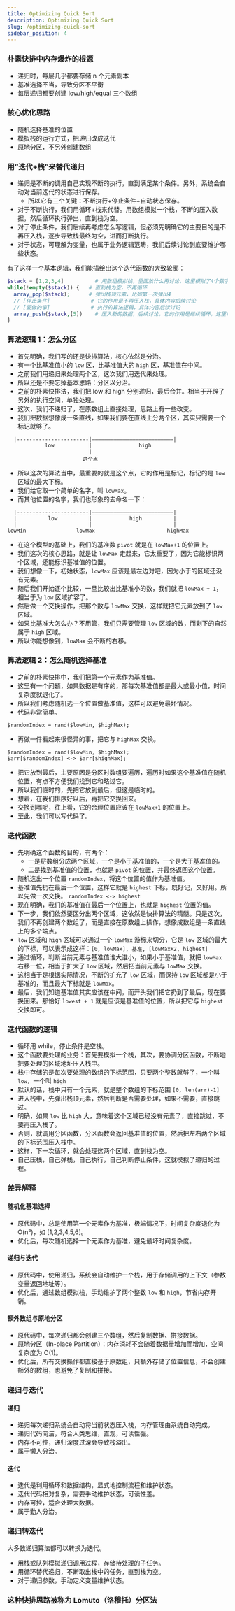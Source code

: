 ```yaml
---
title: Optimizing Quick Sort
description: Optimizing Quick Sort
slug: /optimizing-quick-sort
sidebar_position: 4
---
```


### 朴素快排中内存爆炸的根源

- 递归时，每层几乎都要存储 n 个元素副本
- 基准选择不当，导致分区不平衡
- 每层递归都要创建 low/high/equal 三个数组

### 核心优化思路

- 随机选择基准的位置
- 模拟栈的运行方式，把递归改成迭代
- 原地分区，不另外创建数组

### 用“迭代+栈”来替代递归

- 递归是不断的调用自己实现不断的执行，直到满足某个条件。另外，系统会自动对当前迭代的状态进行保存。
  - 所以它有三个关键：不断执行+停止条件+自动状态保存。
- 对于不断执行，我们用循环+栈来代替。用数组模拟一个栈，不断的压入数据，然后循环执行弹出，直到栈为空。
- 对于停止条件，我们后续再考虑怎么写逻辑，但必须先明确它的主要目的是不再压入栈，逐步导致栈最终为空，进而打断执行。
- 对于状态，可理解为变量，也属于业务逻辑范畴，我们后续讨论到底要维护哪些状态。

有了这样一个基本逻辑，我们能描绘出这个迭代函数的大致轮廓：

```php
$stack = [1,2,3,4]          # 用数组模拟栈，里面放什么再讨论，这里模拟了4个数字
while(!empty($stack)) {   # 直到栈为空，不再循环
  array_pop($stack);      # 弹出栈顶元素，比如第一次弹出4
  // [停止条件]             # 它的作用是不再压入栈，具体内容后续讨论
  // [要做的事]             # 执行的算法逻辑，具体内容后续讨论
  array_push($stack,[5])    # 压入新的数据，后续讨论，它的作用是继续循环，这里模拟压入了数字5
}

```

### 算法逻辑 1：怎么分区

- 首先明确，我们写的还是快排算法，核心依然是分治。
- 有一个比基准值小的 `low` 区，比基准值大的 `high` 区，基准值在中间。
- 之前我们用递归来处理两个区，这次我们用迭代来处理。
- 所以还是不要忘掉基本思路：分区以分治。
- 之前的朴素快排法，我们把 low 和 high 分别递归，最后合并。相当于开辟了另外的执行空间，单独处理。
- 这次，我们不递归了，在原数组上直接处理，思路上有一些改变。
- 我们把数据想像成一条直线，如果我们要在直线上分两个区，其实只需要一个标记就够了。

```
  |-----------------------|——————————————————————————|
            low           |               high
                          |
                        这个点
```

- 所以这次的算法当中，最重要的就是这个点，它的作用是标记，标记的是 `low` 区域的最大下标。
- 我们给它取一个简单的名字，叫 `lowMax`。
- 而其他位置的名字，我们也形象的去命名一下：

```
  |-----------------------|——————————————————————————|
  |          low          |            high          |
  |                       |                          |
lowMin                lowMax                       highMax
```

- 在这个模型的基础上，我们的基准数 `pivot` 就是在 `lowMax+1` 的位置上。
- 我们这次的核心思路，就是让 `lowMax` 走起来，它太重要了，因为它能标识两个区域，还能标识基准值的位置。
- 我们想像一下，初始状态，`lowMax` 应该是最左边对吧，因为小于的区域还没有元素。
- 随后我们开始逐个比较，一旦比较出比基准小的数，我们就把 `lowMax + 1`，相当于为 `low` 区域扩容了。
- 然后做一个交换操作，把那个数与 `lowMax` 交换，这样就把它元素放到了 `low` 区域。
- 如果比基准大怎么办？不用管，我们只需要管理 `low` 区域的数，而剩下的自然属于 `high` 区域。
- 所以你能想像到，`lowMax` 会不断的右移。

### 算法逻辑 2：怎么随机选择基准

- 之前的朴素快排中，我们把第一个元素作为基准值。
- 这里有一个问题，如果数据是有序的，那每次基准值都是最大或最小值，时间复杂度就退化了。
- 所以我们考虑随机选一个位置做基准值，这样可以避免最坏情况。
- 代码非常简单。

```
$randomIndex = rand($lowMin, $highMax);
```

- 再做一件看起来很怪异的事，把它与 `highMax` 交换。

```
$randomIndex = rand($lowMin, $highMax);
$arr[$randomIndex] <-> $arr[$highMax];
```

- 把它放到最后，主要原因是分区时数组要遍历，遍历时如果这个基准值在随机位置，有点不方便我们找到它和略过它。
- 所以我们临时的，先把它放到最后，但这是临时的。
- 想着，在我们排序好以后，再把它交换回来。
- 交换到哪呢，往上看，它的合理位置应该在 `lowMax+1` 的位置上。
- 至此，我们可以写代码了。

### 迭代函数

- 先明确这个函数的目的，有两个：
  - 一是将数组分成两个区域，一个是小于基准值的，一个是大于基准值的。
  - 二是找到基准值的位置，也就是 `pivot` 的位置，并最终返回这个位置。
- 随机选出一个位置 `randomIndex`，将这个位置的值作为基准值。
- 基准值先扔在最后一个位置，这样它就是 `highest` 下标，既好记，又好用。所以先做一次交换。
  `randomIndex <-> highest`
- 现在明确，我们的基准值在最后一个位置上，也就是 `highest` 位置的值。
- 下一步，我们依然要区分出两个区域，这依然是快排算法的精髓。只是这次，我们不再创建两个数组了，而是直接在原数组上操作，想像成数组是一条直线上的多个端点。
- `low` 区域和 `high` 区域可以通过一个 `lowMax` 游标来切分，它是 `low` 区域的最大的下标，可以表示成这样：`[0, lowMax], 基准, [lowMax+2, highest]`
- 通过循环，判断当前元素与基准值谁大谁小，如果小于基准值，就把 `lowMax` 右移一位，相当于扩大了 `low` 区域，然后把当前元素与 `lowMax` 交换。
- 这相当于是根据实际情况，不断的扩充了 `low` 区域，而保持 `low` 区域都是小于基准的，而且最大下标就是 `lowMax`。
- 最后，我们知道基准值其实应该在中间，而开头我们把它扔到了最后，现在要换回来。那恰好 `lowest + 1` 就是应该是基准值的位置，所以把它与 `highest` 交换即可。

### 迭代函数的逻辑

- 循环用 while，停止条件是空栈。
- 这个函数要处理的业务：首先要模拟一个栈，其次，要协调分区函数，不断地把要处理的区域地址压入栈中。
- 栈中存储的是每次要处理的数组的下标范围，只要两个整数就够了，一个叫 `low`，一个叫 `high`
- 默认的话，栈中只有一个元素，就是整个数组的下标范围 `[0, len(arr)-1]`
- 进入栈中，先弹出栈顶元素，然后判断是否需要处理，如果不需要，直接跳过。
- 明确，如果 `low` 比 `high` 大，意味着这个区域已经没有元素了，直接跳过，不要再压入栈了。
- 否则，就调用分区函数，分区函数会返回基准值的位置，然后把左右两个区域的下标范围压入栈中。
- 这样，下一次循环，就会处理这两个区域，直到栈为空。
- 自己压栈，自己弹栈，自己执行，自己判断停止条件，这就模拟了递归的过程。

### 差异解释

#### 随机化基准选择

- 原代码中，总是使用第一个元素作为基准，极端情况下，时间复杂度退化为 O(n²)，如 [1,2,3,4,5,6]。
- 优化后，每次随机选择一个元素作为基准，避免最坏时间复杂度。

#### 递归与迭代

- 原代码中，使用递归，系统会自动维护一个栈，用于存储调用的上下文（参数变量返回地址等）。
- 优化后，通过数组模拟栈，手动维护了两个整数 `low` 和 `high`，节省内存开销。

#### 额外数组与原地分区

- 原代码中，每次递归都会创建三个数组，然后复制数据、拼接数据。
- 原地分区（In-place Partition）：内存消耗不会随着数据量增加而增加，空间复杂度为 O(1)。
- 优化后，所有交换操作都直接基于原数组，只额外存储了位置信息，不会创建额外的数组，也避免了复制和拼接。

### 递归与迭代

#### 递归

- 递归每次递归系统会自动将当前状态压入栈，内存管理由系统自动完成。
- 递归代码简洁，符合人类思维，直观，可读性强。
- 内存不可控，递归深度过深会导致栈溢出。
- 属于懒人分治。

#### 迭代

- 迭代是利用循环和数据结构，显式地控制流程和维护状态。
- 迭代代码相对复杂，需要手动维护状态，可读性差。
- 内存可控，适合处理大数据。
- 属于勤人分治。

### 递归转迭代

大多数递归算法都可以转换为迭代。

- 用栈或队列模拟递归调用过程，存储待处理的子任务。
- 用循环替代递归，不断取出栈中的任务，直到栈为空。
- 对于递归参数，手动定义变量维护状态。

### 这种快排思路被称为 Lomuto（洛穆托）分区法
